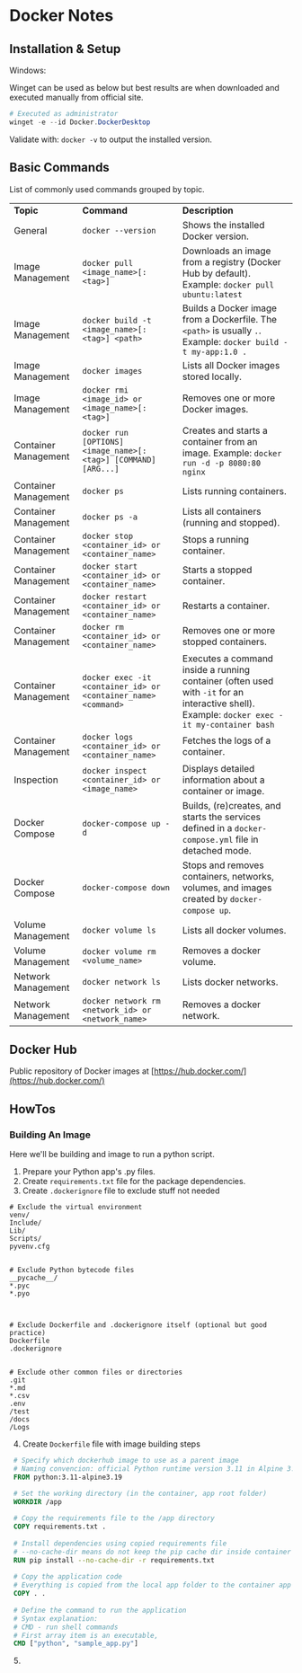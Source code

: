 # Docker Notes

## Installation & Setup

Windows:

Winget can be used as below but best results are when downloaded and executed manually from official site.

```powershell
# Executed as administrator
winget -e --id Docker.DockerDesktop
```


Validate with: `docker -v` to output the installed version.


## Basic Commands

List of commonly used commands grouped by topic.

|                      |                                                                |                                                                                                                                              |
| -------------------- | -------------------------------------------------------------- | -------------------------------------------------------------------------------------------------------------------------------------------- |
| **Topic**            | **Command**                                                    | **Description**                                                                                                                              |
| General              | `docker --version`                                             | Shows the installed Docker version.                                                                                                          |
| Image Management     | `docker pull <image_name>[:<tag>]`                             | Downloads an image from a registry (Docker Hub by default). Example: `docker pull ubuntu:latest`                                             |
| Image Management     | `docker build -t <image_name>[:<tag>] <path>`                  | Builds a Docker image from a Dockerfile. The `<path>` is usually `.`. Example: `docker build -t my-app:1.0 .`                                |
| Image Management     | `docker images`                                                | Lists all Docker images stored locally.                                                                                                      |
| Image Management     | `docker rmi <image_id> or <image_name>[:<tag>]`                | Removes one or more Docker images.                                                                                                           |
| Container Management | `docker run [OPTIONS] <image_name>[:<tag>] [COMMAND] [ARG...]` | Creates and starts a container from an image. Example: `docker run -d -p 8080:80 nginx`                                                      |
| Container Management | `docker ps`                                                    | Lists running containers.                                                                                                                    |
| Container Management | `docker ps -a`                                                 | Lists all containers (running and stopped).                                                                                                  |
| Container Management | `docker stop <container_id> or <container_name>`               | Stops a running container.                                                                                                                   |
| Container Management | `docker start <container_id> or <container_name>`              | Starts a stopped container.                                                                                                                  |
| Container Management | `docker restart <container_id> or <container_name>`            | Restarts a container.                                                                                                                        |
| Container Management | `docker rm <container_id> or <container_name>`                 | Removes one or more stopped containers.                                                                                                      |
| Container Management | `docker exec -it <container_id> or <container_name> <command>` | Executes a command inside a running container (often used with `-it` for an interactive shell). Example: `docker exec -it my-container bash` |
| Container Management | `docker logs <container_id> or <container_name>`               | Fetches the logs of a container.                                                                                                             |
| Inspection           | `docker inspect <container_id> or <image_name>`                | Displays detailed information about a container or image.                                                                                    |
| Docker Compose       | `docker-compose up -d`                                         | Builds, (re)creates, and starts the services defined in a `docker-compose.yml` file in detached mode.                                        |
| Docker Compose       | `docker-compose down`                                          | Stops and removes containers, networks, volumes, and images created by `docker-compose up`.                                                  |
| Volume Management    | `docker volume ls`                                             | Lists all docker volumes.                                                                                                                    |
| Volume Management    | `docker volume rm <volume_name>`                               | Removes a docker volume.                                                                                                                     |
| Network Management   | `docker network ls`                                            | Lists docker networks.                                                                                                                       |
| Network Management   | `docker network rm <network_id> or <network_name>`             | Removes a docker network.                                                                                                                    |


## Docker Hub

Public repository of Docker images at [https://hub.docker.com/](https://hub.docker.com/)


## HowTos

### Building An Image

Here we'll be building and image to run a python script.

1. Prepare your Python app's .py files.
2. Create `requirements.txt` file for the package dependencies.
3. Create `.dockerignore` file to exclude stuff not needed
   
```text
# Exclude the virtual environment
venv/
Include/
Lib/
Scripts/
pyvenv.cfg
  

# Exclude Python bytecode files
__pycache__/
*.pyc
*.pyo

  

# Exclude Dockerfile and .dockerignore itself (optional but good practice)
Dockerfile
.dockerignore

  
# Exclude other common files or directories
.git
*.md
*.csv
.env
/test
/docs
/Logs
```

4.  Create `Dockerfile` file with image building steps
   
   ```dockerfile
	# Specify which dockerhub image to use as a parent image
	# Naming convencion: official Python runtime version 3.11 in Alpine 3.19 lightweght Linux distro
	FROM python:3.11-alpine3.19

	# Set the working directory (in the container, app root folder)
	WORKDIR /app
	
	# Copy the requirements file to the /app directory
	COPY requirements.txt .
	
	# Install dependencies using copied requirements file
	# --no-cache-dir means do not keep the pip cache dir inside container to reduce it's size
	RUN pip install --no-cache-dir -r requirements.txt
	
	# Copy the application code
	# Everything is copied from the local app folder to the container app folder, except the exceptions written in the .dockerignore file
	COPY . .
	
	# Define the command to run the application
	# Syntax explanation:
	# CMD - run shell commands
	# First array item is an executable, 
	CMD ["python", "sample_app.py"]
```
   
5. 